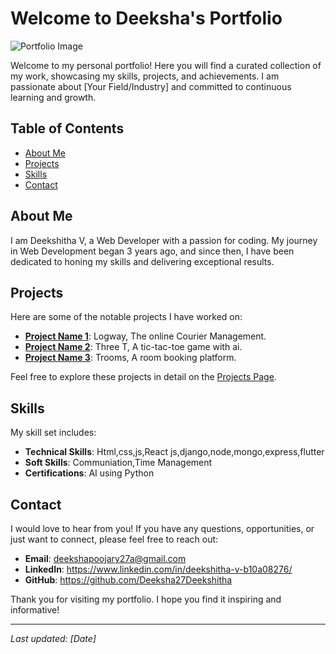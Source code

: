 # Welcome to Deeksha's Portfolio

![Portfolio Image](https://www.swic.edu/wp-content/uploads/2021/05/portfolio-1536x918.png)

Welcome to my personal portfolio! Here you will find a curated collection of my work, showcasing my skills, projects, and achievements. I am passionate about [Your Field/Industry] and committed to continuous learning and growth. 

## Table of Contents

- [About Me](#about-me)
- [Projects](#projects)
- [Skills](#skills)
- [Contact](#contact)

## About Me

I am Deekshitha V, a Web Developer with a passion for coding. My journey in Web Development began 3 years ago, and since then, I have been dedicated to honing my skills and delivering exceptional results.

## Projects

Here are some of the notable projects I have worked on:

- **[Project Name 1](#)**: Logway, The online Courier Management.
- **[Project Name 2](#)**: Three T, A tic-tac-toe game with ai.
- **[Project Name 3](#)**: Trooms, A room booking platform.

Feel free to explore these projects in detail on the [Projects Page](https://deeksha27deekshitha.github.io/portfolio/portfolio/index.html).

## Skills

My skill set includes:

- **Technical Skills**: Html,css,js,React js,django,node,mongo,express,flutter
- **Soft Skills**: Communiation,Time Management
- **Certifications**: AI using Python

## Contact

I would love to hear from you! If you have any questions, opportunities, or just want to connect, please feel free to reach out:

- **Email**: deekshapoojary27a@gmail.com
- **LinkedIn**: https://www.linkedin.com/in/deekshitha-v-b10a08276/
- **GitHub**: https://github.com/Deeksha27Deekshitha

Thank you for visiting my portfolio. I hope you find it inspiring and informative!

---

*Last updated: [Date]*

